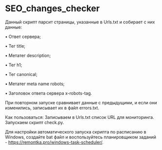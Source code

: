 # SEO_changes_checker
Данный скрипт парсит страницы, указанные в Urls.txt и собирает с них данные:

•	Ответ сервера;

•	Тег title;

•	Метатег description;

•	Тег h1;

•	Тег canonical;

•	Метатег meta name robots;

•	Заголовок ответа сервера x-robots-tag.


При повторном запуске сравнивает данные с предыдущими, и если они изменились, записывает их в файл errors.txt.

Как пользоваться:
Записываем в Urls.txt список URL для мониторинга.
Запускаем скрипт check.py.

Для настройки автоматического запуска скрипта по расписанию в Windows, создайте bat файл и воспользуйтесь планировщиком заданий - https://remontka.pro/windows-task-scheduler/.
